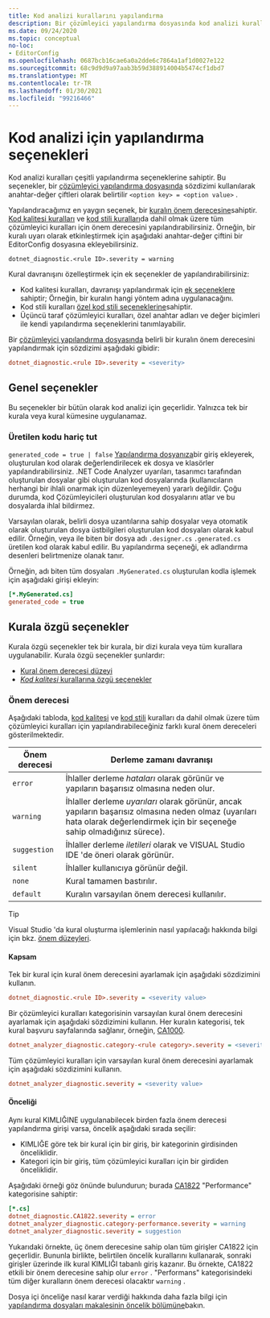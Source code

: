 ```yaml
---
title: Kod analizi kurallarını yapılandırma
description: Bir çözümleyici yapılandırma dosyasında kod analizi kurallarını yapılandırmayı öğrenin.
ms.date: 09/24/2020
ms.topic: conceptual
no-loc:
- EditorConfig
ms.openlocfilehash: 0687bcb16cae6a0a2dde6c7864a1af1d0027e122
ms.sourcegitcommit: 68c9d9d9a97aab3b59d388914004b5474cf1dbd7
ms.translationtype: MT
ms.contentlocale: tr-TR
ms.lasthandoff: 01/30/2021
ms.locfileid: "99216466"
---
```

# <a name="configuration-options-for-code-analysis"></a>Kod analizi için yapılandırma seçenekleri

Kod analizi kuralları çeşitli yapılandırma seçeneklerine sahiptir. Bu seçenekler, bir [çözümleyici yapılandırma dosyasında](configuration-files.md) sözdizimi kullanılarak anahtar-değer çiftleri olarak belirtilir `<option key> = <option value>` .

Yapılandıracağımız en yaygın seçenek, bir [kuralın önem derecesine](#severity-level)sahiptir. [Kod kalitesi kuralları](quality-rules/index.md) ve [kod stili kuralları](style-rules/index.md)da dahil olmak üzere tüm çözümleyici kuralları için önem derecesini yapılandırabilirsiniz. Örneğin, bir kuralı uyarı olarak etkinleştirmek için aşağıdaki anahtar-değer çiftini bir EditorConfig dosyasına ekleyebilirsiniz.

`dotnet_diagnostic.<rule ID>.severity = warning`

Kural davranışını özelleştirmek için ek seçenekler de yapılandırabilirsiniz:

- Kod kalitesi kuralları, davranışı yapılandırmak için [ek seçeneklere](code-quality-rule-options.md) sahiptir; Örneğin, bir kuralın hangi yöntem adına uygulanacağını.
- Kod stili kuralları [özel kod stili seçeneklerine](code-style-rule-options.md)sahiptir.
- Üçüncü taraf çözümleyici kuralları, özel anahtar adları ve değer biçimleri ile kendi yapılandırma seçeneklerini tanımlayabilir.

Bir [çözümleyici yapılandırma dosyasında](configuration-files.md) belirli bir kuralın önem derecesini yapılandırmak için sözdizimi aşağıdaki gibidir:

```ini
dotnet_diagnostic.<rule ID>.severity = <severity>
```

## <a name="general-options"></a>Genel seçenekler

Bu seçenekler bir bütün olarak kod analizi için geçerlidir. Yalnızca tek bir kurala veya kural kümesine uygulanamaz.

### <a name="exclude-generated-code"></a>Üretilen kodu hariç tut

`generated_code = true | false` [Yapılandırma dosyanıza](configuration-files.md)bir giriş ekleyerek, oluşturulan kod olarak değerlendirilecek ek dosya ve klasörler yapılandırabilirsiniz. .NET Code Analyzer uyarıları, tasarımcı tarafından oluşturulan dosyalar gibi oluşturulan kod dosyalarında (kullanıcıların herhangi bir ihlali onarmak için düzenleyemeyen) yararlı değildir. Çoğu durumda, kod Çözümleyicileri oluşturulan kod dosyalarını atlar ve bu dosyalarda ihlal bildirmez.

Varsayılan olarak, belirli dosya uzantılarına sahip dosyalar veya otomatik olarak oluşturulan dosya üstbilgileri oluşturulan kod dosyaları olarak kabul edilir. Örneğin, veya ile biten bir dosya adı `.designer.cs` `.generated.cs` üretilen kod olarak kabul edilir. Bu yapılandırma seçeneği, ek adlandırma desenleri belirtmenize olanak tanır.

Örneğin, adı biten tüm dosyaları `.MyGenerated.cs` oluşturulan kodla işlemek için aşağıdaki girişi ekleyin:

```ini
[*.MyGenerated.cs]
generated_code = true
```

## <a name="rule-specific-options"></a>Kurala özgü seçenekler

Kurala özgü seçenekler tek bir kurala, bir dizi kurala veya tüm kurallara uygulanabilir. Kurala özgü seçenekler şunlardır:

- [Kural önem derecesi düzeyi](#severity-level)
- [*Kod kalitesi* kurallarına özgü seçenekler](code-quality-rule-options.md)

### <a name="severity-level"></a>Önem derecesi

Aşağıdaki tabloda, [kod kalitesi](quality-rules/index.md) ve [kod stili](style-rules/index.md) kuralları da dahil olmak üzere tüm çözümleyici kuralları için yapılandırabileceğiniz farklı kural önem dereceleri gösterilmektedir.

| Önem derecesi | Derleme zamanı davranışı |
|-|-|
| `error` | İhlaller derleme *hataları* olarak görünür ve yapıların başarısız olmasına neden olur.|
| `warning` | İhlaller derleme *uyarıları* olarak görünür, ancak yapıların başarısız olmasına neden olmaz (uyarıları hata olarak değerlendirmek için bir seçeneğe sahip olmadığınız sürece). |
| `suggestion` | İhlaller derleme *iletileri* olarak ve VISUAL Studio IDE 'de öneri olarak görünür. |
| `silent` | İhlaller kullanıcıya görünür değil. |
| `none` | Kural tamamen bastırılır. |
| `default` | Kuralın varsayılan önem derecesi kullanılır. |

> [!TIP]
> Visual Studio 'da kural oluşturma işlemlerinin nasıl yapılacağı hakkında bilgi için bkz. [önem düzeyleri](/visualstudio/ide/editorconfig-language-conventions#severity-levels).

#### <a name="scope"></a>Kapsam

Tek bir kural için kural önem derecesini ayarlamak için aşağıdaki sözdizimini kullanın.

```ini
dotnet_diagnostic.<rule ID>.severity = <severity value>
```

Bir çözümleyici kuralları kategorisinin varsayılan kural önem derecesini ayarlamak için aşağıdaki sözdizimini kullanın. Her kuralın kategorisi, tek kural başvuru sayfalarında sağlanır, örneğin, [CA1000](quality-rules/ca1000.md).

```ini
dotnet_analyzer_diagnostic.category-<rule category>.severity = <severity value>
```

Tüm çözümleyici kuralları için varsayılan kural önem derecesini ayarlamak için aşağıdaki sözdizimini kullanın.

```ini
dotnet_analyzer_diagnostic.severity = <severity value>
```

#### <a name="precedence"></a>Önceliği

Aynı kural KIMLIĞINE uygulanabilecek birden fazla önem derecesi yapılandırma girişi varsa, öncelik aşağıdaki sırada seçilir:

- KIMLIĞE göre tek bir kural için bir giriş, bir kategorinin girdisinden önceliklidir.
- Kategori için bir giriş, tüm çözümleyici kuralları için bir girdiden önceliklidir.

Aşağıdaki örneği göz önünde bulundurun; burada [CA1822](/visualstudio/code-quality/ca1822) "Performance" kategorisine sahiptir:

```ini
[*.cs]
dotnet_diagnostic.CA1822.severity = error
dotnet_analyzer_diagnostic.category-performance.severity = warning
dotnet_analyzer_diagnostic.severity = suggestion
```

Yukarıdaki örnekte, üç önem derecesine sahip olan tüm girişler CA1822 için geçerlidir. Bununla birlikte, belirtilen öncelik kurallarını kullanarak, sonraki girişler üzerinde ilk kural KIMLIĞI tabanlı giriş kazanır. Bu örnekte, CA1822 etkili bir önem derecesine sahip olur `error` . "Performans" kategorisindeki tüm diğer kuralların önem derecesi olacaktır `warning` .

Dosya içi önceliğe nasıl karar verdiği hakkında daha fazla bilgi için [yapılandırma dosyaları makalesinin öncelik bölümüne](configuration-files.md#precedence)bakın.
